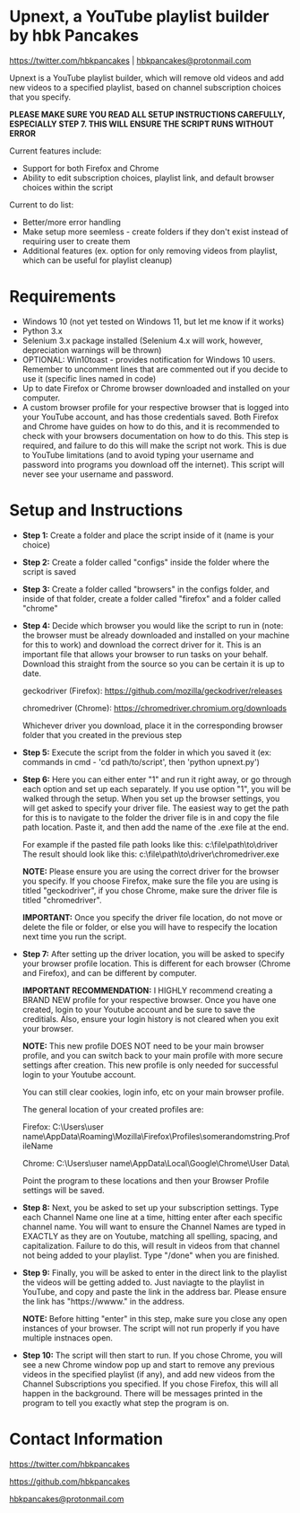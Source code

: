 # Upnext, a YouTube playlist builder by hbk Pancakes

https://twitter.com/hbkpancakes | hbkpancakes@protonmail.com

Upnext is a YouTube playlist builder, which will remove old
videos and add new videos to a specified playlist, based on 
channel subscription choices that you specify.

**PLEASE MAKE SURE YOU READ ALL SETUP INSTRUCTIONS CAREFULLY, ESPECIALLY STEP 7. 
THIS WILL ENSURE THE SCRIPT RUNS WITHOUT ERROR**

Current features include:
- Support for both Firefox and Chrome
- Ability to edit subscription choices, playlist link, 
  and default browser choices within the script
  
Current to do list:
- Better/more error handling
- Make setup more seemless - create folders if they don't exist instead of requiring user to create them
- Additional features (ex. option for only removing videos from playlist, which can be useful for playlist cleanup)

# Requirements
- Windows 10 (not yet tested on Windows 11, but let me know if it works)
- Python 3.x 
- Selenium 3.x package installed (Selenium 4.x will work, however, depreciation warnings will be thrown)
- OPTIONAL: Win10toast - provides notification for Windows 10 users. Remember to uncomment lines that are commented out if you decide to use it (specific lines named in code)
- Up to date Firefox or Chrome browser downloaded and installed
  on your computer.
- A custom browser profile for your respective browser that 
  is logged into your YouTube account, and has those credentials 
  saved. Both Firefox and Chrome have guides on how to do this, and
  it is recommended to check with your browsers documentation on how to 
  do this. This step is required, and failure to do this will make the 
  script not work. This is due to YouTube limitations (and to avoid typing your
  username and password into programs you download off the internet).
  This script will never see your username and password. 
        
# Setup and Instructions
- **Step 1:** Create a folder and place the script inside of it (name is your choice)
- **Step 2:** Create a folder called "configs" inside the folder where the script is saved
- **Step 3:** Create a folder called "browsers" in the configs folder, and inside of that folder,
   create a folder called "firefox" and a folder called "chrome"
- **Step 4:** Decide which browser you would like the script to run in (note: the browser
   must be already downloaded and installed on your machine for this to work) and
   download the correct driver for it. This is an important file that allows
   your browser to run tasks on your behalf. Download this straight 
   from the source so you can be certain it is up to date.

   geckodriver (Firefox): https://github.com/mozilla/geckodriver/releases
   
   chromedriver (Chrome): https://chromedriver.chromium.org/downloads

   Whichever driver you download, place it in the corresponding browser folder that
   you created in the previous step
- **Step 5:** Execute the script from the folder in which you saved it (ex: commands in cmd - 'cd path/to/script', then 'python upnext.py') 
- **Step 6:** Here you can either enter "1" and run it right
   away, or go through each option and set up each separately. If you
   use option "1", you will be walked through the setup. When you set up the browser settings, you will get asked to
   specify your driver file. The easiest way to get the path for this
   is to navigate to the folder the driver file is in and copy the file path
   location. Paste it, and then add the name of the .exe file at the end.

   For example if the pasted file path looks like this: 
      c:\file\path\to\driver\
   The result should look like this:
      c:\file\path\to\driver\chromedriver.exe

   **NOTE:** Please ensure you are using the correct driver for the browser you
   specify. If you choose Firefox, make sure the file you are using is titled
   "geckodriver", if you chose Chrome, make sure the driver file is titled 
   "chromedriver".

   **IMPORTANT:** Once you specify the driver file location, do not move or delete 
   the file or folder, or else you will have to respecify the location next time
   you run the script.
- **Step 7:** After setting up the driver location, you will be asked to specify your browser
   profile location. This is different for each browser (Chrome and Firefox), and
   can be different by computer. 
   
   **IMPORTANT RECOMMENDATION:** I HIGHLY recommend creating a BRAND NEW profile for your respective browser.
   Once you have one created, login to your Youtube account and be sure to save the creditials. Also, ensure
   your login history is not cleared when you exit your browser. 
   
   **NOTE:** This new profile DOES NOT need to be your main browser profile, and you can switch back to your main profile with more secure settings
   after creation. This new profile is only needed for successful login to your Youtube account.
   
   You can still clear cookies, login info, etc on your main browser profile.
   
   The general location of your created profiles are:

   Firefox: C:\Users\user name\AppData\Roaming\Mozilla\Firefox\Profiles\somerandomstring.ProfileName
   
   Chrome: C:\Users\user name\AppData\Local\Google\Chrome\User Data\

   Point the program to these locations and then your Browser Profile settings will be 
   saved.
- **Step 8:** Next, you be asked to set up your subscription settings. Type each Channel Name one line 
   at a time, hitting enter after each specific channel name. You will want to ensure the 
   Channel Names are typed in EXACTLY as they are on Youtube, matching all spelling, spacing, 
   and capitalization. Failure to do this, will result in videos from that channel not being 
   added to your playlist. Type "/done" when you are finished.
- **Step 9:** Finally, you will be asked to enter in the direct link to the playlist the videos will
   be getting added to. Just naviagte to the playlist in YouTube, and copy and paste
   the link in the address bar. Please ensure the link has "https://wwww." in the address.
   
   **NOTE:** Before hitting "enter" in this step, make sure you close any open instances of your browser. The script will not run
   properly if you have multiple instnaces open.
- **Step 10:** The script will then start to run. If you chose Chrome, you will see a new Chrome
   window pop up and start to remove any previous videos in the specified playlist
   (if any), and add new videos from the Channel Subscriptions you specified.
   If you chose Firefox, this will all happen in the background. There will be messages
   printed in the program to tell you exactly what step the program is on.

# Contact Information
https://twitter.com/hbkpancakes

https://github.com/hbkpancakes

hbkpancakes@protonmail.com
